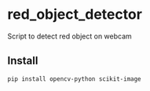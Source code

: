 # red_object_detector
Script to detect red object on webcam

## Install

    pip install opencv-python scikit-image